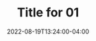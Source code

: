 ---
title: "Title for 01"
date: 2022-08-19T13:24:00-04:00
tags: ["foo", "bar"]
featured: false
draft: true
---